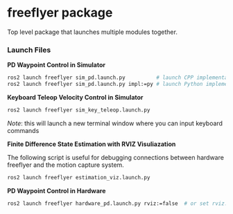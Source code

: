 # freeflyer package

Top level package that launches multiple modules together.

### Launch Files

**PD Waypoint Control in Simulator**
```sh
ros2 launch freeflyer sim_pd.launch.py          # launch CPP implementation by default
ros2 launch freeflyer sim_pd.launch.py impl:=py # launch Python implementation
```

**Keyboard Teleop Velocity Control in Simulator**
```sh
ros2 launch freeflyer sim_key_teleop.launch.py
```
*Note*: this will launch a new terminal window where you can input keyboard commands

**Finite Difference State Estimation with RVIZ Visuliazation**

The following script is useful for debugging connections between hardware freeflyer and
the motion capture system.
```sh
ros2 launch freeflyer estimation_viz.launch.py
```

**PD Waypoint Control in Hardware**
```sh
ros2 launch freeflyer hardware_pd.launch.py rviz:=false  # or set rviz:=true to launch RVIZ
```
